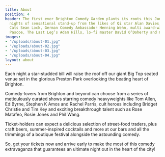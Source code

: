 ```yaml
---
title: About
position: 4
header: The first ever Brighton Comedy Garden plants its roots this June with five
  nights of sensational stand-up from the likes of Qi star Alan Davies, 8 Out OF 10
  Cats Sean Lock, German Comedy Ambassador Henning Wehn, multi award-winning Sara
  Pascoe, The Last Leg’s Adam Hills, lo-fi master David O’Doherty and many, many more.
images:
- "/uploads/about-01.jpg"
- "/uploads/about-02.jpg"
- "/uploads/about-03.jpg"
- "/uploads/about-04.jpg"
layout: about
---
```


Each night a star-studded bill will raise the roof off our giant Big Top seated venue set in the glorious Preston Park overlooking the beating heart of Brighton.

Comedy-lovers from Brighton and beyond can choose from a series of meticulously curated shows starring comedy heavyweights like Tom Allen, Ed Byrne, Stephen K Amos and Rachel Parris, cult heroes including Bridget Christie and Tim Key and exciting breakthrough talent such as Rose Matafeo, Rosie Jones and Phil Wang.

Ticket-holders can expect a delicious selection of street-food traders, plus craft beers, summer-inspired cocktails and more at our bars and all the trimmings of a boutique festival alongside the astounding comedy.

So, get your tickets now and arrive early to make the most of this comedy extravaganza that guarantees an ultimate night out in the heart of the city!